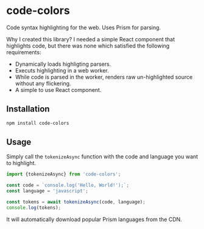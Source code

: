 # code-colors

Code syntax highlighting for the web. Uses Prism for parsing.

Why I created this library? I needed a simple React component that highlights
code, but there was none which satisfied the following requirements:

- Dynamically loads highligting parsers.
- Executs highlighting in a web worker.
- While code is parsed in the worker, renders raw un-highlighted source without any flickering.
- A simple to use React component.

## Installation

```bash
npm install code-colors
```

## Usage

Simply call the `tokenizeAsync` function with the code and language you want to highlight.

```javascript
import {tokenizeAsync} from 'code-colors';

const code = `console.log('Hello, World!');`;
const language = 'javascript';

const tokens = await tokenizeAsync(code, language);
console.log(tokens);
```

It will automatically download popular Prism languages from the CDN.
